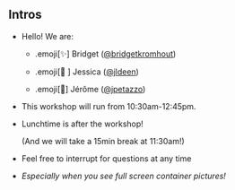 ## Intros

 - Hello! We are:

   - .emoji[✨] Bridget ([@bridgetkromhout](https://twitter.com/bridgetkromhout))

   - .emoji[🌟 ] Jessica ([@jldeen](https://twitter.com/jldeen))

   - .emoji[🐳] Jérôme ([@jpetazzo](https://twitter.com/jpetazzo))

- This workshop will run from 10:30am-12:45pm.

- Lunchtime is after the workshop!

  (And we will take a 15min break at 11:30am!)

- Feel free to interrupt for questions at any time

- *Especially when you see full screen container pictures!*


